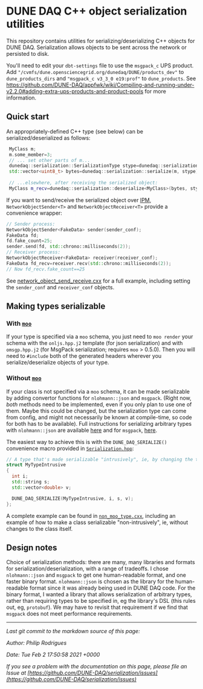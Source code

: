 # DUNE DAQ C++ object serialization utilities

This repository contains utilities for serializing/deserializing C++ objects for DUNE DAQ. Serialization allows objects to be sent across the network or persisted to disk.

You'll need to edit your `dbt-settings` file to use the `msgpack_c` UPS product. Add `"/cvmfs/dune.opensciencegrid.org/dunedaq/DUNE/products_dev"` to `dune_products_dirs` and `"msgpack_c v3_3_0 e19:prof"` to `dune_products`. See https://github.com/DUNE-DAQ/appfwk/wiki/Compiling-and-running-under-v2.2.0#adding-extra-ups-products-and-product-pools for more information.

## Quick start

An appropriately-defined C++ type (see below) can be serialized/deserialized as follows:

```cpp
 MyClass m;
 m.some_member=3;
 // ... set other parts of m...
 dunedaq::serialization::SerializationType stype=dunedaq::serialization::MsgPack; // or JSON, which is human-readable but slower
 std::vector<uint8_t> bytes=dunedaq::serialization::serialize(m, stype);
 
 // ...elsewhere, after receiving the serialized object:
 MyClass m_recv=dunedaq::serialization::deserialize<MyClass>(bytes, stype);
```

If you want to send/receive the serialized object over [IPM](https://github.com/DUNE-DAQ/ipm), `NetworkObjectSender<T>` and `NetworkObjectReceiver<T>` provide a convenience wrapper:

```cpp
// Sender process:
NetworkObjectSender<FakeData> sender(sender_conf);
FakeData fd;
fd.fake_count=25;
sender.send(fd, std::chrono::milliseconds(2));
// Receiver process:
NetworkObjectReceiver<FakeData> receiver(receiver_conf);
FakeData fd_recv=receiver.recv(std::chrono::milliseconds(2));
// Now fd_recv.fake_count==25
```

See [network_object_send_receive.cxx](./test/apps/network_object_send_receive.cxx) for a full example, including setting the `sender_conf` and `receiver_conf` objects.

## Making types serializable

### With [`moo`](https://github.com/brettviren/moo)

If your type is specified via a `moo` schema, you just need to `moo render` your schema with the `onljs.hpp.j2` template (for json serialization) and with `omsgp.hpp.j2` (for MsgPack serialization; requires `moo` > 0.5.0). Then you will need to `#include` both of the generated headers wherever you serialize/deserialize objects of your type.

### Without [`moo`](https://github.com/brettviren/moo)

If your class is not specified via a `moo` schema, it can be made serializable by adding convertor functions for `nlohmann::json` and `msgpack`. (Right now, _both_ methods need to be implemented, even if you only plan to use one of them. Maybe this could be changed, but the serialization type can come from config, and might not necessarily be known at compile-time, so code for both has to be available). Full instructions for serializing arbitrary types with `nlohmann::json` are available [here](https://nlohmann.github.io/json/features/arbitrary_types/) and for `msgpack`, [here](https://github.com/msgpack/msgpack-c/wiki/v2_0_cpp_packer).

The easiest way to achieve this is with the `DUNE_DAQ_SERIALIZE()` convenience macro provided in [`Serialization.hpp`](./include/serialization/Serialization.hpp):

```cpp
// A type that's made serializable "intrusively", ie, by changing the type itself
struct MyTypeIntrusive
{
  int i;
  std::string s;
  std::vector<double> v;

  DUNE_DAQ_SERIALIZE(MyTypeIntrusive, i, s, v);
};
```

A complete example can be found in [`non_moo_type.cxx`](./test/apps/non_moo_type.cxx), including an example of how to make a class serializable "non-intrusively", ie, without changes to the class itself.

## Design notes

Choice of serialization methods: there are many, many libraries and formats for serialization/deserialization, with a range of tradeoffs. I chose `nlohmann::json` and `msgpack` to get one human-readable format, and one faster binary format. `nlohmann::json` is chosen as the library for the human-readable format since it was already being used in DUNE DAQ code. For the binary format, I wanted a library that allows serialization of arbitrary types, rather than requiring types to be specified in, eg the library's DSL (this rules out, eg, `protobuf`). We may have to revisit that requirement if we find that `msgpack` does not meet performance requirements.

-----

_Last git commit to the markdown source of this page:_


_Author: Philip Rodrigues_

_Date: Tue Feb 2 17:50:58 2021 +0000_

_If you see a problem with the documentation on this page, please file an Issue at [https://github.com/DUNE-DAQ/serialization/issues](https://github.com/DUNE-DAQ/serialization/issues)_
